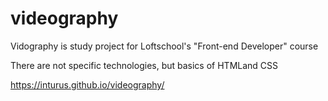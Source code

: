# videography
Vidography is study project for Loftschool's "Front-end Developer" course

There are not specific technologies, but basics of HTMLand CSS

https://inturus.github.io/videography/
